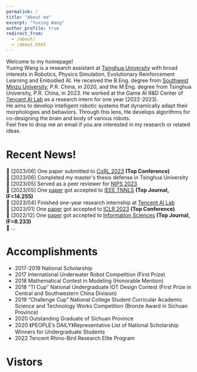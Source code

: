 ```yaml
---
permalink: /
title: "About me"
excerpt: "Yuxing Wang"
author_profile: true
redirect_from: 
  - /about/
  - /about.html
---
```

Welcome to my homepage!<br />
Yuxing Wang is a research assistant at [Tsinghua University](https://www.tsinghua.edu.cn/)  with broad interests in Robotics, Physics Simulation, Evolutionary Reinforcement Learning and Embodied AI. He received the B.Eng. degree from [Southwest Minzu University](https://www.swun.edu.cn/), P.R. China, in 2020, and the M.Eng. degree from Tsinghua University, P.R. China, in 2023. He worked at the Game AI R&D Center of [Tencent AI Lab](https://ai.tencent.com/ailab/) as a research intern for one year (2022-2023).<br />
He aims to develop intelligent robotic systems that dynamically adapt their morphologies and behaviors. Through this lens, He develops algorithms for co-designing the brain and body of various robots.<br />
Feel free to drop me an email if you are interested in my research or related ideas.

Recent News!
======
&#x1F4E3; [2023/06] One paper submitted to [CoRL 2023](https://www.corl2023.org/) **(Top Conference)**<br /> 
&#x1F4E3; [2023/06] Completed my master's thesis defense in Tsinghua University<br /> 
&#x1F4E3; [2023/05] Served as a peer reviewer for [NIPS 2023](https://nips.cc/Conferences/2023/Board)<br />
&#x1F4E3; [2023/05] One [paper](https://ieeexplore.ieee.org/abstract/document/10145851) got accepted to [IEEE TNNLS](https://ieeexplore.ieee.org/xpl/RecentIssue.jsp?punumber=5962385) **(Top Journal, IF=14.255)**<br /> 
&#x1F4E3; [2023/04] Finished one-year research internship at [Tencent AI Lab](https://ai.tencent.com/ailab/)<br />
&#x1F4E3; [2023/01] One [paper](https://iclr.cc/virtual/2023/poster/10693) got accepted to [ICLR 2023](https://iclr.cc/Conferences/2023) **(Top Conference)**<br />
&#x1F4E3; [2022/12] One [paper](https://www.sciencedirect.com/science/article/abs/pii/S0020025522012658) got accepted to [Information Sciences](https://www.sciencedirect.com/journal/information-sciences) **(Top Journal, IF=8.233)**<br />
&#x1F4E3; ...
 
Accomplish­ments
======
* 2017-2019 National Scholarship
* 2017 International Underwater Robot Competition (First Prize)
* 2018 Mathematical Contest in Modeling (Honorable Mention)
* 2018 “TI Cup” National Undergraduate IOT Design Contest (First Prize in Central and Southwestern China Division)
* 2019 “Challenge Cup” National College Student Curricular Academic Science and Technology Works Competition (Bronze Award in Sichuan Province)
* 2020 Outstanding Graduate of Sichuan Province
* 2020 《PEOPLE’s DAILY》Representative List of National Scholarship Winners for Undergraduate Students
* 2022 Tencent Rhino-Bird Research Elite Program

Vistors
======
<script type="text/javascript" src="//rf.revolvermaps.com/0/0/1.js?i=5la4vnho5tp&amp;s=206&amp;m=0&amp;v=true&amp;r=false&amp;b=000000&amp;n=false&amp;c=ff0000" async="async"></script>